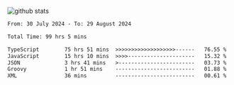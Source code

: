 
![github stats](https://github-readme-stats.vercel.app/api?username=realmahd1&show_icons=true&theme=codeSTACKr&hide_rank=true&count_private=true)

<!--START_SECTION:waka-->

```txt
From: 30 July 2024 - To: 29 August 2024

Total Time: 99 hrs 5 mins

TypeScript        75 hrs 51 mins  >>>>>>>>>>>>>>>>>>>------   76.55 %
JavaScript        15 hrs 10 mins  >>>>---------------------   15.32 %
JSON              3 hrs 41 mins   >------------------------   03.73 %
Groovy            1 hr 51 mins    -------------------------   01.88 %
XML               36 mins         -------------------------   00.61 %
```

<!--END_SECTION:waka-->
